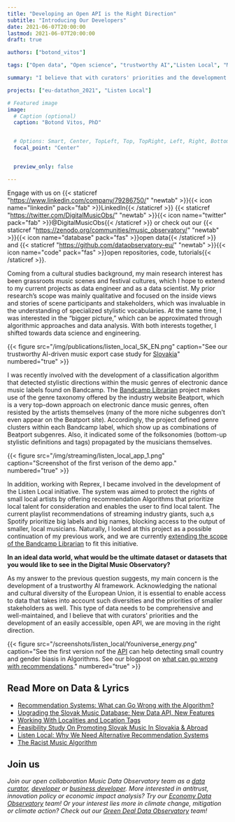 ```yaml
---
title: "Developing an Open API is the Right Direction"
subtitle: "Introducing Our Developers"
date: 2021-06-07T20:00:00
lastmod: 2021-06-07T20:00:00
draft: true

authors: ["botond_vitos"]

tags: ["Open data", "Open science", "trustworthy AI","Listen Local", "Musicology", "Bandcamp", "Contributors"]

summary: "I believe that with curators' priorities and the development of an easily accessible, open API, we are moving in the right direction."

projects: ["eu-datathon_2021", "Listen Local"]

# Featured image
image:
  # Caption (optional)
  caption: "Botond Vitos, PhD"


  # Options: Smart, Center, TopLeft, Top, TopRight, Left, Right, BottomLeft, Bottom, BottomRight
  focal_point: "Center"


  preview_only: false

---
```


Engage with us on {{< staticref "https://www.linkedin.com/company/79286750/" "newtab" >}}{{< icon name="linkedin" pack="fab" >}}LinkedIn{{< /staticref >}} {{< staticref "https://twitter.com/DigitalMusicObs/" "newtab" >}}{{< icon name="twitter" pack="fab" >}}@DigitalMusicObs{{< /staticref >}} or check out our {{< staticref "https://zenodo.org/communities/music_observatory/" "newtab" >}}{{< icon name="database" pack="fas" >}}open data{{< /staticref >}} and {{< staticref "https://github.com/dataobservatory-eu/" "newtab" >}}{{< icon name="code" pack="fas" >}}open repositories, code, tutorials{{< /staticref >}}.


Coming from a cultural studies background, my main research interest has been grassroots music scenes and festival cultures, which I hope to extend to my current projects as data engineer and as a data scientist. My prior research’s scope was mainly qualitative and focused on the inside views and stories of scene participants and stakeholders, which was invaluable in the understanding of specialized stylistic vocabularies. At the same time, I was interested in the “bigger picture,” which can be approximated through algorithmic approaches and data analysis. With both interests together, I shifted towards data science and engineering.

{{< figure src="/img/publications/listen_local_SK_EN.png" caption="See our trustworthy AI-driven music export case study for [Slovakia](https://music.dataobservatory.eu/publication/listen_local_2020/)" numbered="true" >}}

I was recently involved with the development of a classification algorithm that detected stylistic directions within the music genres of electronic dance music labels found on Bandcamp. The [Bandcamp Librarian](https://medium.com/data-lyrics/how-to-speak-about-music-in-the-digital-age-from-taxonomies-to-folksonomies-ac2d25ed29f7) project makes use of the genre taxonomy offered by the industry website Beatport, which is a very top-down approach on electronic dance music genres, often resisted by the artists themselves (many of the more niche subgenres don’t even appear on the Beatport site). Accordingly, the project defined genre clusters within each Bandcamp label, which show up as combinations of Beatport subgenres. Also, it indicated some of the folksonomies (bottom-up stylistic definitions and tags) propagated by the musicians themselves.

{{< figure src="/img/streaming/listen_local_app_1.png" caption="Screenshot of the first verison of the demo app." numbered="true" >}}

In addition, working with Reprex, I became involved in the development of the Listen Local initiative. The system was aimed to protect the rights of small local artists by offering recommendation Algorithms that prioritize local talent for consideration and enables the user to find local talent. The current playlist recommendations of streaming industry giants, such a,s Spotify prioritize big labels and big names, blocking access to the output of smaller, local musicians. Naturally, I looked at this project as a possible continuation of my previous work, and we are currently [extending the scope of the Bandcamp Librarian](https://bvitos.medium.com/bandcamp-librarian-part-ii-57adc160d13f) to fit this initiative.

**In an ideal data world, what would be the ultimate dataset or datasets that you would like to see in the Digital Music Observatory?**

As my answer to the previous question suggests, my main concern is the development of a trustworthy AI framework. Acknowledging the national and cultural diversity of the European Union, it is essential to enable access to data that takes into account such diversities and the priorities of smaller stakeholders as well. This type of data needs to be comprehensive and well-maintained, and I believe that with curators' priorities and the development of an easily accessible, open API, we are moving in the right direction.

{{< figure src="/screenshots/listen_local/Youniverse_energy.png" caption="See the first version nof the [API](/post/2021-04-27-smdb/) can help detecting small country and gender biasis in Algorithms. See our blogpost on [what can go wrong with recommendations](post/2021-05-16-recommendation-outcomes/)." numbered="true" >}}
 
## Read More on Data & Lyrics

- [Recommendation Systems: What can Go Wrong with the Algorithm?](https://dataandlyrics.com/post/2021-05-16-recommendation-outcomes/)
- [Upgrading the Slovak Music Database: New Data API, New Features](https://dataandlyrics.com/post/2021-04-27-smdb/)
- [Working With Localities and Location Tags](https://dataandlyrics.com/post/2021-04-14-bandcamp-librarian-2/)
- [Feasibility Study On Promoting Slovak Music In Slovakia & Abroad](https://dataandlyrics.com/post/2021-03-25-listen-slovak/)
- [Listen Local: Why We Need Alternative Recommendation Systems](https://dataandlyrics.com/post/2020-12-15-alternative-recommendations/)
- [The Racist Music Algorithm](https://dataandlyrics.com/post/2020-10-30-racist-algorithm/)

## Join us

*Join our open collaboration Music Data Observatory team as a [data curator](/authors/curator), [developer](/authors/developer) or [business developer](/authors/team). More interested in antitrust, innovation policy or economic impact analysis? Try our [Economy Data Observatory](https://economy.dataobservatory.eu/#contributors) team! Or your interest lies more in climate change, mitigation or climate action? Check out our [Green Deal Data Observatory](https://greendeal.dataobservatory.eu/#contributors) team!*
